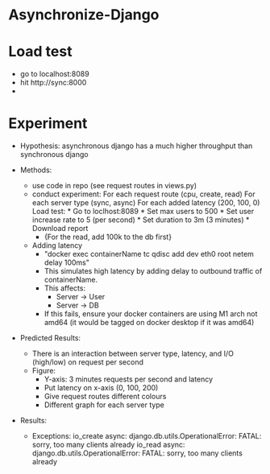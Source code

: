 # Asynchronize-Django

# Load test
* go to localhost:8089
* hit http://sync:8000
* 

# Experiment

* Hypothesis: asynchronous django has a much higher throughput than synchronous django
* Methods:
    - use code in repo (see request routes in views.py)
    - conduct experiment:
        For each request route (cpu, create, read) 
            For each server type (sync, async)
                For each added latency (200, 100, 0)
                    Load test:
                        * Go to loclhost:8089
                        * Set max users to 500
                        * Set user increase rate to 5 (per second)
                        * Set duration to 3m (3 minutes)
                        * Download report
        * {For the read, add 100k to the db first}
    - Adding latency
        * "docker exec containerName tc qdisc add dev eth0 root netem delay 100ms" 
        * This simulates high latency by adding delay to outbound traffic of containerName. 
        * This affects:
            * Server -> User
            * Server -> DB
        * If this fails, ensure your docker containers are using M1 arch not amd64 (it would be tagged on docker desktop if it was amd64)

* Predicted Results:
    - There is an interaction between server type, latency, and I/O (high/low) on request per second
    - Figure:
        * Y-axis: 3 minutes requests per second and latency
        * Put latency on x-axis (0, 100, 200)
        * Give request routes different colours
        * Different graph for each server type
* Results:
    - Exceptions:
        io_create async: django.db.utils.OperationalError: FATAL:  sorry, too many clients already
        io_read async: django.db.utils.OperationalError: FATAL:  sorry, too many clients already